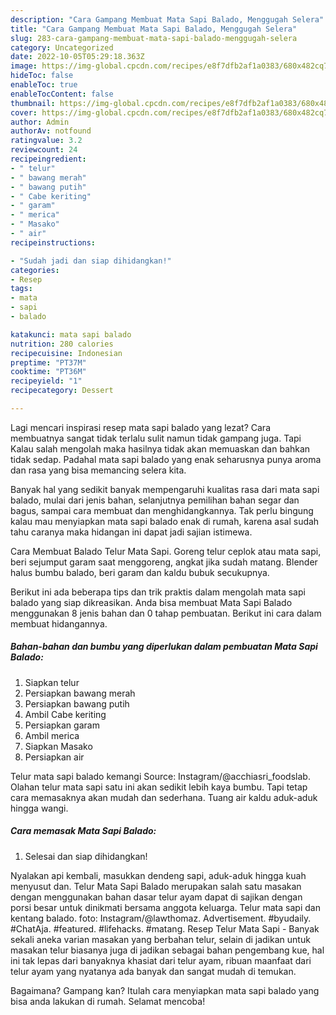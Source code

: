 ```yaml
---
description: "Cara Gampang Membuat Mata Sapi Balado, Menggugah Selera"
title: "Cara Gampang Membuat Mata Sapi Balado, Menggugah Selera"
slug: 283-cara-gampang-membuat-mata-sapi-balado-menggugah-selera
category: Uncategorized
date: 2022-10-05T05:29:18.363Z
image: https://img-global.cpcdn.com/recipes/e8f7dfb2af1a0383/680x482cq70/mata-sapi-balado-foto-resep-utama.jpg
hideToc: false
enableToc: true
enableTocContent: false
thumbnail: https://img-global.cpcdn.com/recipes/e8f7dfb2af1a0383/680x482cq70/mata-sapi-balado-foto-resep-utama.jpg
cover: https://img-global.cpcdn.com/recipes/e8f7dfb2af1a0383/680x482cq70/mata-sapi-balado-foto-resep-utama.jpg
author: Admin
authorAv: notfound
ratingvalue: 3.2
reviewcount: 24
recipeingredient:
- " telur"
- " bawang merah"
- " bawang putih"
- " Cabe keriting"
- " garam"
- " merica"
- " Masako"
- " air"
recipeinstructions:

- "Sudah jadi dan siap dihidangkan!"
categories:
- Resep
tags:
- mata
- sapi
- balado

katakunci: mata sapi balado 
nutrition: 280 calories
recipecuisine: Indonesian
preptime: "PT37M"
cooktime: "PT36M"
recipeyield: "1"
recipecategory: Dessert

---
```



Lagi mencari inspirasi resep mata sapi balado yang lezat? Cara membuatnya sangat tidak terlalu sulit namun tidak gampang juga. Tapi Kalau salah mengolah maka hasilnya tidak akan memuaskan dan bahkan tidak sedap. Padahal mata sapi balado yang enak seharusnya punya aroma dan rasa yang bisa memancing selera kita.


Banyak hal yang sedikit banyak mempengaruhi kualitas rasa dari mata sapi balado, mulai dari jenis bahan, selanjutnya pemilihan bahan segar dan bagus, sampai cara membuat dan menghidangkannya. Tak perlu bingung kalau mau menyiapkan mata sapi balado enak di rumah, karena asal sudah tahu caranya maka hidangan ini dapat jadi sajian istimewa.

Cara Membuat Balado Telur Mata Sapi. Goreng telur ceplok atau mata sapi, beri sejumput garam saat menggoreng, angkat jika sudah matang. Blender halus bumbu balado, beri garam dan kaldu bubuk secukupnya.


Berikut ini ada beberapa tips dan trik praktis dalam mengolah mata sapi balado yang siap dikreasikan. Anda bisa membuat Mata Sapi Balado menggunakan 8 jenis bahan dan 0 tahap pembuatan. Berikut ini cara dalam membuat hidangannya.

<!--inarticleads1-->

##### Bahan-bahan dan bumbu yang diperlukan dalam pembuatan Mata Sapi Balado:

1. Siapkan  telur
1. Persiapkan  bawang merah
1. Persiapkan  bawang putih
1. Ambil  Cabe keriting
1. Persiapkan  garam
1. Ambil  merica
1. Siapkan  Masako
1. Persiapkan  air


Telur mata sapi balado kemangi Source: Instagram/@acchiasri_foodslab. Olahan telur mata sapi satu ini akan sedikit lebih kaya bumbu. Tapi tetap cara memasaknya akan mudah dan sederhana. Tuang air kaldu aduk-aduk hingga wangi. 

<!--inarticleads2-->

##### Cara memasak Mata Sapi Balado:


1. Selesai dan siap dihidangkan!

Nyalakan api kembali, masukkan dendeng sapi, aduk-aduk hingga kuah menyusut dan. Telur Mata Sapi Balado merupakan salah satu masakan dengan menggunakan bahan dasar telur ayam dapat di sajikan dengan porsi besar untuk dinikmati bersama anggota keluarga. Telur mata sapi dan kentang balado. foto: Instagram/@lawthomaz. Advertisement. #byudaily. #ChatAja. #featured. #lifehacks. #matang. Resep Telur Mata Sapi - Banyak sekali aneka varian masakan yang berbahan telur, selain di jadikan untuk masakan telur biasanya juga di jadikan sebagai bahan pengembang kue, hal ini tak lepas dari banyaknya khasiat dari telur ayam, ribuan maanfaat dari telur ayam yang nyatanya ada banyak dan sangat mudah di temukan. 

Bagaimana? Gampang kan? Itulah cara menyiapkan mata sapi balado yang bisa anda lakukan di rumah. Selamat mencoba!
